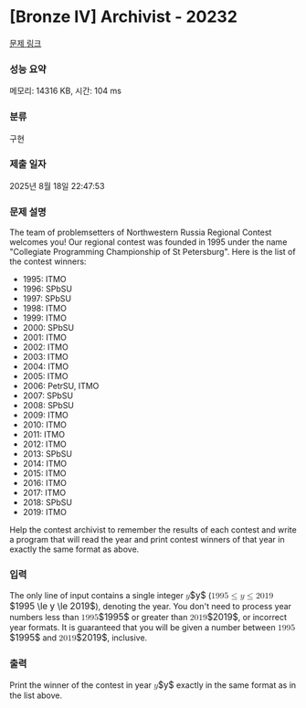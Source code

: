 # [Bronze IV] Archivist - 20232 

[문제 링크](https://www.acmicpc.net/problem/20232) 

### 성능 요약

메모리: 14316 KB, 시간: 104 ms

### 분류

구현

### 제출 일자

2025년 8월 18일 22:47:53

### 문제 설명

<p>The team of problemsetters of Northwestern Russia Regional Contest welcomes you! Our regional contest was founded in 1995 under the name "Collegiate Programming Championship of St Petersburg". Here is the list of the contest winners:</p>

<ul>
	<li>1995: ITMO</li>
	<li>1996: SPbSU</li>
	<li>1997: SPbSU</li>
	<li>1998: ITMO</li>
	<li>1999: ITMO</li>
	<li>2000: SPbSU</li>
	<li>2001: ITMO</li>
	<li>2002: ITMO</li>
	<li>2003: ITMO</li>
	<li>2004: ITMO</li>
	<li>2005: ITMO</li>
	<li>2006: PetrSU, ITMO</li>
	<li>2007: SPbSU</li>
	<li>2008: SPbSU</li>
	<li>2009: ITMO</li>
	<li>2010: ITMO</li>
	<li>2011: ITMO</li>
	<li>2012: ITMO</li>
	<li>2013: SPbSU</li>
	<li>2014: ITMO</li>
	<li>2015: ITMO</li>
	<li>2016: ITMO</li>
	<li>2017: ITMO</li>
	<li>2018: SPbSU</li>
	<li>2019: ITMO</li>
</ul>

<p>Help the contest archivist to remember the results of each contest and write a program that will read the year and print contest winners of that year in exactly the same format as above.</p>

### 입력 

 <p>The only line of input contains a single integer <mjx-container class="MathJax" jax="CHTML" style="font-size: 109%; position: relative;"><mjx-math class="MJX-TEX" aria-hidden="true"><mjx-mi class="mjx-i"><mjx-c class="mjx-c1D466 TEX-I"></mjx-c></mjx-mi></mjx-math><mjx-assistive-mml unselectable="on" display="inline"><math xmlns="http://www.w3.org/1998/Math/MathML"><mi>y</mi></math></mjx-assistive-mml><span aria-hidden="true" class="no-mathjax mjx-copytext">$y$</span></mjx-container> (<mjx-container class="MathJax" jax="CHTML" style="font-size: 109%; position: relative;"><mjx-math class="MJX-TEX" aria-hidden="true"><mjx-mn class="mjx-n"><mjx-c class="mjx-c31"></mjx-c><mjx-c class="mjx-c39"></mjx-c><mjx-c class="mjx-c39"></mjx-c><mjx-c class="mjx-c35"></mjx-c></mjx-mn><mjx-mo class="mjx-n" space="4"><mjx-c class="mjx-c2264"></mjx-c></mjx-mo><mjx-mi class="mjx-i" space="4"><mjx-c class="mjx-c1D466 TEX-I"></mjx-c></mjx-mi><mjx-mo class="mjx-n" space="4"><mjx-c class="mjx-c2264"></mjx-c></mjx-mo><mjx-mn class="mjx-n" space="4"><mjx-c class="mjx-c32"></mjx-c><mjx-c class="mjx-c30"></mjx-c><mjx-c class="mjx-c31"></mjx-c><mjx-c class="mjx-c39"></mjx-c></mjx-mn></mjx-math><mjx-assistive-mml unselectable="on" display="inline"><math xmlns="http://www.w3.org/1998/Math/MathML"><mn>1995</mn><mo>≤</mo><mi>y</mi><mo>≤</mo><mn>2019</mn></math></mjx-assistive-mml><span aria-hidden="true" class="no-mathjax mjx-copytext">$1995 \le y \le 2019$</span></mjx-container>), denoting the year. You don't need to process year numbers less than <mjx-container class="MathJax" jax="CHTML" style="font-size: 109%; position: relative;"><mjx-math class="MJX-TEX" aria-hidden="true"><mjx-mn class="mjx-n"><mjx-c class="mjx-c31"></mjx-c><mjx-c class="mjx-c39"></mjx-c><mjx-c class="mjx-c39"></mjx-c><mjx-c class="mjx-c35"></mjx-c></mjx-mn></mjx-math><mjx-assistive-mml unselectable="on" display="inline"><math xmlns="http://www.w3.org/1998/Math/MathML"><mn>1995</mn></math></mjx-assistive-mml><span aria-hidden="true" class="no-mathjax mjx-copytext">$1995$</span></mjx-container> or greater than <mjx-container class="MathJax" jax="CHTML" style="font-size: 109%; position: relative;"><mjx-math class="MJX-TEX" aria-hidden="true"><mjx-mn class="mjx-n"><mjx-c class="mjx-c32"></mjx-c><mjx-c class="mjx-c30"></mjx-c><mjx-c class="mjx-c31"></mjx-c><mjx-c class="mjx-c39"></mjx-c></mjx-mn></mjx-math><mjx-assistive-mml unselectable="on" display="inline"><math xmlns="http://www.w3.org/1998/Math/MathML"><mn>2019</mn></math></mjx-assistive-mml><span aria-hidden="true" class="no-mathjax mjx-copytext">$2019$</span></mjx-container>, or incorrect year formats. It is guaranteed that you will be given a number between <mjx-container class="MathJax" jax="CHTML" style="font-size: 109%; position: relative;"><mjx-math class="MJX-TEX" aria-hidden="true"><mjx-mn class="mjx-n"><mjx-c class="mjx-c31"></mjx-c><mjx-c class="mjx-c39"></mjx-c><mjx-c class="mjx-c39"></mjx-c><mjx-c class="mjx-c35"></mjx-c></mjx-mn></mjx-math><mjx-assistive-mml unselectable="on" display="inline"><math xmlns="http://www.w3.org/1998/Math/MathML"><mn>1995</mn></math></mjx-assistive-mml><span aria-hidden="true" class="no-mathjax mjx-copytext">$1995$</span></mjx-container> and <mjx-container class="MathJax" jax="CHTML" style="font-size: 109%; position: relative;"><mjx-math class="MJX-TEX" aria-hidden="true"><mjx-mn class="mjx-n"><mjx-c class="mjx-c32"></mjx-c><mjx-c class="mjx-c30"></mjx-c><mjx-c class="mjx-c31"></mjx-c><mjx-c class="mjx-c39"></mjx-c></mjx-mn></mjx-math><mjx-assistive-mml unselectable="on" display="inline"><math xmlns="http://www.w3.org/1998/Math/MathML"><mn>2019</mn></math></mjx-assistive-mml><span aria-hidden="true" class="no-mathjax mjx-copytext">$2019$</span></mjx-container>, inclusive.</p>

### 출력 

 <p>Print the winner of the contest in year <mjx-container class="MathJax" jax="CHTML" style="font-size: 109%; position: relative;"><mjx-math class="MJX-TEX" aria-hidden="true"><mjx-mi class="mjx-i"><mjx-c class="mjx-c1D466 TEX-I"></mjx-c></mjx-mi></mjx-math><mjx-assistive-mml unselectable="on" display="inline"><math xmlns="http://www.w3.org/1998/Math/MathML"><mi>y</mi></math></mjx-assistive-mml><span aria-hidden="true" class="no-mathjax mjx-copytext">$y$</span></mjx-container> exactly in the same format as in the list above.</p>

